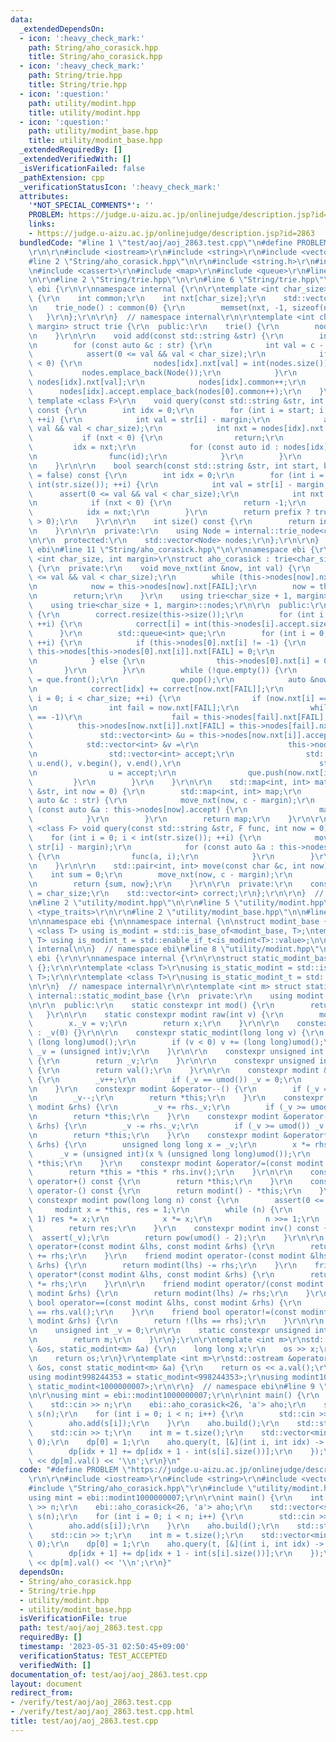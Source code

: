 ```yaml
---
data:
  _extendedDependsOn:
  - icon: ':heavy_check_mark:'
    path: String/aho_corasick.hpp
    title: String/aho_corasick.hpp
  - icon: ':heavy_check_mark:'
    path: String/trie.hpp
    title: String/trie.hpp
  - icon: ':question:'
    path: utility/modint.hpp
    title: utility/modint.hpp
  - icon: ':question:'
    path: utility/modint_base.hpp
    title: utility/modint_base.hpp
  _extendedRequiredBy: []
  _extendedVerifiedWith: []
  _isVerificationFailed: false
  _pathExtension: cpp
  _verificationStatusIcon: ':heavy_check_mark:'
  attributes:
    '*NOT_SPECIAL_COMMENTS*': ''
    PROBLEM: https://judge.u-aizu.ac.jp/onlinejudge/description.jsp?id=2863
    links:
    - https://judge.u-aizu.ac.jp/onlinejudge/description.jsp?id=2863
  bundledCode: "#line 1 \"test/aoj/aoj_2863.test.cpp\"\n#define PROBLEM \"https://judge.u-aizu.ac.jp/onlinejudge/description.jsp?id=2863\"\
    \r\n\r\n#include <iostream>\r\n#include <string>\r\n#include <vector>\r\n\r\n\
    #line 2 \"String/aho_corasick.hpp\"\n\r\n#include <string.h>\r\n#include <algorithm>\r\
    \n#include <cassert>\r\n#include <map>\r\n#include <queue>\r\n#line 9 \"String/aho_corasick.hpp\"\
    \n\r\n#line 2 \"String/trie.hpp\"\n\r\n#line 6 \"String/trie.hpp\"\n\r\nnamespace\
    \ ebi {\r\n\r\nnamespace internal {\r\n\r\ntemplate <int char_size> struct trie_node\
    \ {\r\n    int common;\r\n    int nxt[char_size];\r\n    std::vector<int> accept;\r\
    \n    trie_node() : common(0) {\r\n        memset(nxt, -1, sizeof(nxt));\r\n \
    \   }\r\n};\r\n\r\n}  // namespace internal\r\n\r\ntemplate <int char_size, int\
    \ margin> struct trie {\r\n  public:\r\n    trie() {\r\n        nodes.emplace_back(Node());\r\
    \n    }\r\n\r\n    void add(const std::string &str) {\r\n        int idx = 0;\r\
    \n        for (const auto &c : str) {\r\n            int val = c - margin;\r\n\
    \            assert(0 <= val && val < char_size);\r\n            if (nodes[idx].nxt[val]\
    \ < 0) {\r\n                nodes[idx].nxt[val] = int(nodes.size());\r\n     \
    \           nodes.emplace_back(Node());\r\n            }\r\n            idx =\
    \ nodes[idx].nxt[val];\r\n            nodes[idx].common++;\r\n        }\r\n  \
    \      nodes[idx].accept.emplace_back(nodes[0].common++);\r\n    }\r\n\r\n   \
    \ template <class F>\r\n    void query(const std::string &str, int start, F func)\
    \ const {\r\n        int idx = 0;\r\n        for (int i = start; i < int(str.size());\
    \ ++i) {\r\n            int val = str[i] - margin;\r\n            assert(0 <=\
    \ val && val < char_size);\r\n            int nxt = nodes[idx].nxt[val];\r\n \
    \           if (nxt < 0) {\r\n                return;\r\n            }\r\n   \
    \         idx = nxt;\r\n            for (const auto id : nodes[idx].accept) {\r\
    \n                func(id);\r\n            }\r\n        }\r\n        return;\r\
    \n    }\r\n\r\n    bool search(const std::string &str, int start, bool prefix\
    \ = false) const {\r\n        int idx = 0;\r\n        for (int i = start; i <\
    \ int(str.size()); ++i) {\r\n            int val = str[i] - margin;\r\n      \
    \      assert(0 <= val && val < char_size);\r\n            int nxt = nodes[idx].nxt[val];\r\
    \n            if (nxt < 0) {\r\n                return -1;\r\n            }\r\n\
    \            idx = nxt;\r\n        }\r\n        return prefix ? true : (nodes[idx].accept.size()\
    \ > 0);\r\n    }\r\n\r\n    int size() const {\r\n        return int(nodes.size());\r\
    \n    }\r\n\r\n  private:\r\n    using Node = internal::trie_node<char_size>;\r\
    \n\r\n  protected:\r\n    std::vector<Node> nodes;\r\n};\r\n\r\n}  // namespace\
    \ ebi\n#line 11 \"String/aho_corasick.hpp\"\n\r\nnamespace ebi {\r\n\r\ntemplate\
    \ <int char_size, int margin>\r\nstruct aho_corasick : trie<char_size + 1, margin>\
    \ {\r\n  private:\r\n    void move_nxt(int &now, int val) {\r\n        assert(0\
    \ <= val && val < char_size);\r\n        while (this->nodes[now].nxt[val] == -1)\r\
    \n            now = this->nodes[now].nxt[FAIL];\r\n        now = this->nodes[now].nxt[val];\r\
    \n        return;\r\n    }\r\n    using trie<char_size + 1, margin>::trie;\r\n\
    \    using trie<char_size + 1, margin>::nodes;\r\n\r\n  public:\r\n    void build()\
    \ {\r\n        correct.resize(this->size());\r\n        for (int i = 0; i < this->size();\
    \ ++i) {\r\n            correct[i] = int(this->nodes[i].accept.size());\r\n  \
    \      }\r\n        std::queue<int> que;\r\n        for (int i = 0; i <= char_size;\
    \ ++i) {\r\n            if (this->nodes[0].nxt[i] != -1) {\r\n               \
    \ this->nodes[this->nodes[0].nxt[i]].nxt[FAIL] = 0;\r\n                que.push(this->nodes[0].nxt[i]);\r\
    \n            } else {\r\n                this->nodes[0].nxt[i] = 0;\r\n     \
    \       }\r\n        }\r\n        while (!que.empty()) {\r\n            int idx\
    \ = que.front();\r\n            que.pop();\r\n            auto &now = this->nodes[idx];\r\
    \n            correct[idx] += correct[now.nxt[FAIL]];\r\n            for (int\
    \ i = 0; i < char_size; ++i) {\r\n                if (now.nxt[i] == -1) continue;\r\
    \n                int fail = now.nxt[FAIL];\r\n                while (this->nodes[fail].nxt[i]\
    \ == -1)\r\n                    fail = this->nodes[fail].nxt[FAIL];\r\n      \
    \          this->nodes[now.nxt[i]].nxt[FAIL] = this->nodes[fail].nxt[i];\r\n \
    \               std::vector<int> &u = this->nodes[now.nxt[i]].accept;\r\n    \
    \            std::vector<int> &v =\r\n                    this->nodes[this->nodes[fail].nxt[i]].accept;\r\
    \n                std::vector<int> accept;\r\n                std::set_union(u.begin(),\
    \ u.end(), v.begin(), v.end(),\r\n                               std::back_inserter(accept));\r\
    \n                u = accept;\r\n                que.push(now.nxt[i]);\r\n   \
    \         }\r\n        }\r\n    }\r\n\r\n    std::map<int, int> match(const std::string\
    \ &str, int now = 0) {\r\n        std::map<int, int> map;\r\n        for (const\
    \ auto &c : str) {\r\n            move_nxt(now, c - margin);\r\n            for\
    \ (const auto &a : this->nodes[now].accept) {\r\n                map[a]++;\r\n\
    \            }\r\n        }\r\n        return map;\r\n    }\r\n\r\n    template\
    \ <class F> void query(const std::string &str, F func, int now = 0) {\r\n    \
    \    for (int i = 0; i < int(str.size()); ++i) {\r\n            move_nxt(now,\
    \ str[i] - margin);\r\n            for (const auto &a : this->nodes[now].accept)\
    \ {\r\n                func(a, i);\r\n            }\r\n        }\r\n        return;\r\
    \n    }\r\n\r\n    std::pair<int, int> move(const char &c, int now) {\r\n    \
    \    int sum = 0;\r\n        move_nxt(now, c - margin);\r\n        sum += correct[now];\r\
    \n        return {sum, now};\r\n    }\r\n\r\n  private:\r\n    const int FAIL\
    \ = char_size;\r\n    std::vector<int> correct;\r\n};\r\n\r\n}  // namespace ebi\r\
    \n#line 2 \"utility/modint.hpp\"\n\r\n#line 5 \"utility/modint.hpp\"\n#include\
    \ <type_traits>\r\n\r\n#line 2 \"utility/modint_base.hpp\"\n\n#line 4 \"utility/modint_base.hpp\"\
    \n\nnamespace ebi {\n\nnamespace internal {\n\nstruct modint_base {};\n\ntemplate\
    \ <class T> using is_modint = std::is_base_of<modint_base, T>;\ntemplate <class\
    \ T> using is_modint_t = std::enable_if_t<is_modint<T>::value>;\n\n}  // namespace\
    \ internal\n\n}  // namespace ebi\n#line 8 \"utility/modint.hpp\"\n\r\nnamespace\
    \ ebi {\r\n\r\nnamespace internal {\r\n\r\nstruct static_modint_base : modint_base\
    \ {};\r\n\r\ntemplate <class T>\r\nusing is_static_modint = std::is_base_of<internal::static_modint_base,\
    \ T>;\r\n\r\ntemplate <class T>\r\nusing is_static_modint_t = std::enable_if_t<is_static_modint<T>::value>;\r\
    \n\r\n}  // namespace internal\r\n\r\ntemplate <int m> struct static_modint :\
    \ internal::static_modint_base {\r\n  private:\r\n    using modint = static_modint;\r\
    \n\r\n  public:\r\n    static constexpr int mod() {\r\n        return m;\r\n \
    \   }\r\n\r\n    static constexpr modint raw(int v) {\r\n        modint x;\r\n\
    \        x._v = v;\r\n        return x;\r\n    }\r\n\r\n    constexpr static_modint()\
    \ : _v(0) {}\r\n\r\n    constexpr static_modint(long long v) {\r\n        v %=\
    \ (long long)umod();\r\n        if (v < 0) v += (long long)umod();\r\n       \
    \ _v = (unsigned int)v;\r\n    }\r\n\r\n    constexpr unsigned int val() const\
    \ {\r\n        return _v;\r\n    }\r\n\r\n    constexpr unsigned int value() const\
    \ {\r\n        return val();\r\n    }\r\n\r\n    constexpr modint &operator++()\
    \ {\r\n        _v++;\r\n        if (_v == umod()) _v = 0;\r\n        return *this;\r\
    \n    }\r\n    constexpr modint &operator--() {\r\n        if (_v == 0) _v = umod();\r\
    \n        _v--;\r\n        return *this;\r\n    }\r\n    constexpr modint &operator+=(const\
    \ modint &rhs) {\r\n        _v += rhs._v;\r\n        if (_v >= umod()) _v -= umod();\r\
    \n        return *this;\r\n    }\r\n    constexpr modint &operator-=(const modint\
    \ &rhs) {\r\n        _v -= rhs._v;\r\n        if (_v >= umod()) _v += umod();\r\
    \n        return *this;\r\n    }\r\n    constexpr modint &operator*=(const modint\
    \ &rhs) {\r\n        unsigned long long x = _v;\r\n        x *= rhs._v;\r\n  \
    \      _v = (unsigned int)(x % (unsigned long long)umod());\r\n        return\
    \ *this;\r\n    }\r\n    constexpr modint &operator/=(const modint &rhs) {\r\n\
    \        return *this = *this * rhs.inv();\r\n    }\r\n\r\n    constexpr modint\
    \ operator+() const {\r\n        return *this;\r\n    }\r\n    constexpr modint\
    \ operator-() const {\r\n        return modint() - *this;\r\n    }\r\n\r\n   \
    \ constexpr modint pow(long long n) const {\r\n        assert(0 <= n);\r\n   \
    \     modint x = *this, res = 1;\r\n        while (n) {\r\n            if (n &\
    \ 1) res *= x;\r\n            x *= x;\r\n            n >>= 1;\r\n        }\r\n\
    \        return res;\r\n    }\r\n    constexpr modint inv() const {\r\n      \
    \  assert(_v);\r\n        return pow(umod() - 2);\r\n    }\r\n\r\n    friend modint\
    \ operator+(const modint &lhs, const modint &rhs) {\r\n        return modint(lhs)\
    \ += rhs;\r\n    }\r\n    friend modint operator-(const modint &lhs, const modint\
    \ &rhs) {\r\n        return modint(lhs) -= rhs;\r\n    }\r\n    friend modint\
    \ operator*(const modint &lhs, const modint &rhs) {\r\n        return modint(lhs)\
    \ *= rhs;\r\n    }\r\n\r\n    friend modint operator/(const modint &lhs, const\
    \ modint &rhs) {\r\n        return modint(lhs) /= rhs;\r\n    }\r\n    friend\
    \ bool operator==(const modint &lhs, const modint &rhs) {\r\n        return lhs.val()\
    \ == rhs.val();\r\n    }\r\n    friend bool operator!=(const modint &lhs, const\
    \ modint &rhs) {\r\n        return !(lhs == rhs);\r\n    }\r\n\r\n  private:\r\
    \n    unsigned int _v = 0;\r\n\r\n    static constexpr unsigned int umod() {\r\
    \n        return m;\r\n    }\r\n};\r\n\r\ntemplate <int m>\r\nstd::istream &operator>>(std::istream\
    \ &os, static_modint<m> &a) {\r\n    long long x;\r\n    os >> x;\r\n    a = x;\r\
    \n    return os;\r\n}\r\ntemplate <int m>\r\nstd::ostream &operator<<(std::ostream\
    \ &os, const static_modint<m> &a) {\r\n    return os << a.val();\r\n}\r\n\r\n\
    using modint998244353 = static_modint<998244353>;\r\nusing modint1000000007 =\
    \ static_modint<1000000007>;\r\n\r\n}  // namespace ebi\n#line 9 \"test/aoj/aoj_2863.test.cpp\"\
    \n\r\nusing mint = ebi::modint1000000007;\r\n\r\nint main() {\r\n    int n;\r\n\
    \    std::cin >> n;\r\n    ebi::aho_corasick<26, 'a'> aho;\r\n    std::vector<std::string>\
    \ s(n);\r\n    for (int i = 0; i < n; i++) {\r\n        std::cin >> s[i];\r\n\
    \        aho.add(s[i]);\r\n    }\r\n    aho.build();\r\n    std::string t;\r\n\
    \    std::cin >> t;\r\n    int m = t.size();\r\n    std::vector<mint> dp(m + 1,\
    \ 0);\r\n    dp[0] = 1;\r\n    aho.query(t, [&](int i, int idx) -> void {\r\n\
    \        dp[idx + 1] += dp[idx + 1 - int(s[i].size())];\r\n    });\r\n    std::cout\
    \ << dp[m].val() << '\\n';\r\n}\n"
  code: "#define PROBLEM \"https://judge.u-aizu.ac.jp/onlinejudge/description.jsp?id=2863\"\
    \r\n\r\n#include <iostream>\r\n#include <string>\r\n#include <vector>\r\n\r\n\
    #include \"String/aho_corasick.hpp\"\r\n#include \"utility/modint.hpp\"\r\n\r\n\
    using mint = ebi::modint1000000007;\r\n\r\nint main() {\r\n    int n;\r\n    std::cin\
    \ >> n;\r\n    ebi::aho_corasick<26, 'a'> aho;\r\n    std::vector<std::string>\
    \ s(n);\r\n    for (int i = 0; i < n; i++) {\r\n        std::cin >> s[i];\r\n\
    \        aho.add(s[i]);\r\n    }\r\n    aho.build();\r\n    std::string t;\r\n\
    \    std::cin >> t;\r\n    int m = t.size();\r\n    std::vector<mint> dp(m + 1,\
    \ 0);\r\n    dp[0] = 1;\r\n    aho.query(t, [&](int i, int idx) -> void {\r\n\
    \        dp[idx + 1] += dp[idx + 1 - int(s[i].size())];\r\n    });\r\n    std::cout\
    \ << dp[m].val() << '\\n';\r\n}"
  dependsOn:
  - String/aho_corasick.hpp
  - String/trie.hpp
  - utility/modint.hpp
  - utility/modint_base.hpp
  isVerificationFile: true
  path: test/aoj/aoj_2863.test.cpp
  requiredBy: []
  timestamp: '2023-05-31 02:50:45+09:00'
  verificationStatus: TEST_ACCEPTED
  verifiedWith: []
documentation_of: test/aoj/aoj_2863.test.cpp
layout: document
redirect_from:
- /verify/test/aoj/aoj_2863.test.cpp
- /verify/test/aoj/aoj_2863.test.cpp.html
title: test/aoj/aoj_2863.test.cpp
---
```


